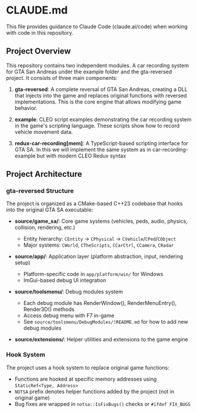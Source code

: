 # CLAUDE.md

This file provides guidance to Claude Code (claude.ai/code) when working with code in this repository.

## Project Overview

This repository contains two independent modules. A car recording system for GTA San Andreas under the example folder and the gta-reversed project. It consists of three main components:

1. **gta-reversed**: A complete reversal of GTA San Andreas, creating a DLL that injects into the game and replaces original functions with reversed implementations. This is the core engine that allows modifying game behavior.

2. **example**: CLEO script examples demonstrating the car recording system in the game's scripting language. These scripts show how to record vehicle movement data.

3. **redux-car-recording[mem]**: A TypeScript-based scripting interface for GTA SA. In this we will implement the same system as in car-recording-example but with modern CLEO Redux syntax

## Project Architecture

### gta-reversed Structure

The project is organized as a CMake-based C++23 codebase that hooks into the original GTA SA executable:

- **source/game_sa/**: Core game systems (vehicles, peds, audio, physics, collision, rendering, etc.)
    - Entity hierarchy: `CEntity` → `CPhysical` → `CVehicle`/`CPed`/`CObject`
    - Major systems: `CWorld`, `CTheScripts`, `CCarCtrl`, `CCamera`, `CRadar`

- **source/app/**: Application layer (platform abstraction, input, rendering setup)
    - Platform-specific code in `app/platform/win/` for Windows
    - ImGui-based debug UI integration

- **source/toolsmenu/**: Debug modules system
    - Each debug module has RenderWindow(), RenderMenuEntry(), Render3D() methods
    - Access debug menu with F7 in-game
    - See `source/toolsmenu/DebugModules/!README.md` for how to add new debug modules

- **source/extensions/**: Helper utilities and extensions to the game engine

### Hook System

The project uses a hook system to replace original game functions:
- Functions are hooked at specific memory addresses using `StaticRef<Type, Address>`
- `NOTSA` prefix denotes helper functions added by the project (not in original game)
- Bug fixes are wrapped in `notsa::IsFixBugs()` checks or `#ifdef FIX_BUGS`